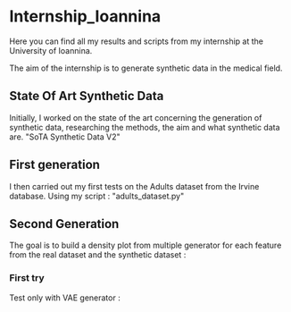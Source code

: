 # Internship_Ioannina
Here you can find all my results and scripts from my internship at the University of Ioannina.

The aim of the internship is to generate synthetic data in the medical field.

## State Of Art Synthetic Data
Initially, I worked on the state of the art concerning the generation of synthetic data, researching the methods, the aim and what synthetic data are.
"SoTA Synthetic Data V2"
## First generation
I then carried out my first tests on the Adults dataset from the Irvine database.
Using my script : "adults_dataset.py"

## Second Generation
The goal is to build a density plot from multiple generator for each feature from the real dataset and the synthetic dataset :
### First try 
Test only with VAE generator : 
